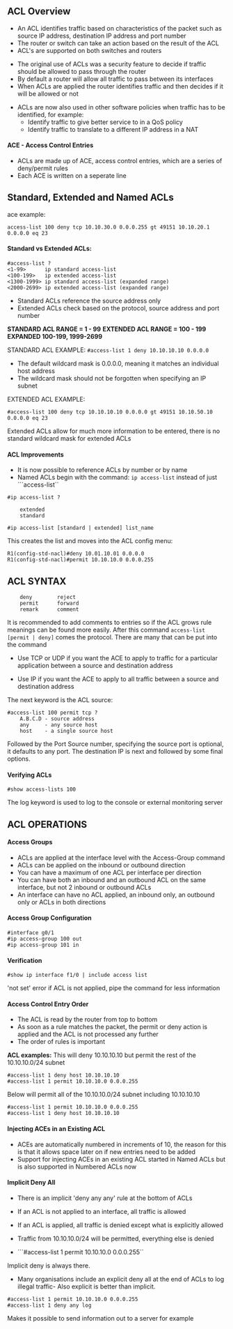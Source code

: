 ## ACL Overview

* An ACL identifies traffic based on characteristics of the packet such as source IP address, destination IP address and port number
* The router or switch can take an action based on the result of the ACL 
* ACL's are supported on both switches and routers

- The original use of ACLs was a security feature to decide if traffic should be allowed to pass through the router
- By default a router will allow all traffic to pass between its interfaces
- When ACLs are applied the router identifies traffic and then decides if it will be allowed or not 

* ACLs are now also used in other software policies when traffic has to be identified, for example:
    - Identify traffic to give better service to in a QoS policy
    - Identify traffic to translate to a different IP address in a NAT

#### ACE - Access Control Entries
- ACLs are made up of ACE, access control entries, which are a series of deny/permit rules
- Each ACE is written on a seperate line

## Standard, Extended and Named ACLs
ace example:
```
access-list 100 deny tcp 10.10.30.0 0.0.0.255 gt 49151 10.10.20.1 0.0.0.0 eq 23
```
#### Standard vs Extended ACLs:
```
#access-list ?
<1-99>      ip standard access-list
<100-199>   ip extended access-list
<1300-1999> ip standard access-list (expanded range)
<2000-2699> ip extended access-list (expanded range)
```

- Standard ACLs reference the source address only
- Extended ACLs check based on the protocol, source address and port number

**STANDARD ACL RANGE = 1 - 99**
**EXTENDED ACL RANGE = 100 - 199**
**EXPANDED 100-199, 1999-2699**

STANDARD ACL EXAMPLE: ```#access-list 1 deny 10.10.10.10 0.0.0.0```
 
* The default wildcard mask is 0.0.0.0, meaning it matches an individual host address
* The wildcard mask should not be forgotten when specifying an IP subnet

EXTENDED ACL EXAMPLE:
```
#access-list 100 deny tcp 10.10.10.10 0.0.0.0 gt 49151 10.10.50.10 0.0.0.0 eq 23
```

Extended ACLs allow for much more information to be entered, there is no standard wildcard mask for extended ACLs

#### ACL Improvements
- It is now possible to reference ACLs by number or by name 
- Named ACLs begin with the command: ```ip access-list``` instead of just ```access-list``
 
```
#ip access-list ?

    extended
    standard
```

```
#ip access-list [standard | extended] list_name
```
This creates the list and moves into the ACL config menu:
```
R1(config-std-nacl)#deny 10.01.10.01 0.0.0.0
R1(config-std-nacl)#permit 10.10.10.0 0.0.0.255
```

## ACL SYNTAX

```R1(config)#access-list 100 ?
    deny        reject
    permit      forward
    remark      comment
```

It is recommended to add comments to entries so if the ACL grows rule meanings can be found more easily. 
After this command ```access-list [permit | deny]``` comes the protocol. There are many that can be put into the command

- Use TCP or UDP if you want the ACE to apply to traffic for a particular application between a source and destination address 

- Use IP if you want the ACE to apply to all traffic between a source and destination address

The next keyword is the ACL source:
```
#access-list 100 permit tcp ?
    A.B.C.D - source address
    any     - any source host
    host    - a single source host
```

Followed by the Port Source number, specifying the source port is optional, it defaults to any port. 
The destination IP is next and followed by some final options.
 
#### Verifying ACLs
```
#show access-lists 100
```

The log keyword is used to log to the console or external monitoring server

## ACL OPERATIONS

#### Access Groups
* ACLs are applied at the interface level with the Access-Group command
* ACLs can be applied on the inbound or outbound direction
* You can have a maximum of one ACL per interface per direction
* You can have both an inbound and an outbound ACL on the same interface, but not 2 inbound or outbound ACLs
* An interface can have no ACL applied, an inbound only, an outbound only or ACLs in both directions

#### Access Group Configuration
```
#interface g0/1
#ip access-group 100 out 
#ip access-group 101 in 
```

####  Verification
```
#show ip interface f1/0 | include access list 
```

'not set' error if ACL is not applied, pipe the command for less information 

#### Access Control Entry Order
- The ACL is read by the router from top to bottom
- As soon as a rule matches the packet, the permit or deny action is applied and the ACL is not processed any further
- The order of rules is important

**ACL examples:**
This will deny 10.10.10.10 but permit the rest of the 10.10.10.0/24 subnet
```
#access-list 1 deny host 10.10.10.10
#access-list 1 permit 10.10.10.0 0.0.0.255
```
Below will permit all of the 10.10.10.0/24 subnet including 10.10.10.10
```
#access-list 1 permit 10.10.10.0 0.0.0.255
#access-list 1 deny host 10.10.10.10
```

#### Injecting ACEs in an Existing ACL

- ACEs are automatically numbered in increments of 10, the reason for this is that it allows space later on if new entries need to be added
- Support for injecting ACEs in an existing ACL started in Named ACLs but is also supported in Numbered ACLs now

#### Implicit Deny All 

* There is an implicit 'deny any any' rule at the bottom of ACLs 
* If an ACL is not applied to an interface, all traffic is allowed
* If an ACL is applied, all traffic is denied except what is explicitly allowed


* Traffic from 10.10.10.0/24 will be permitted, everything else is denied
* ```#access-list 1 permit 10.10.10.0 0.0.0.255``

Implicit deny is always there. 

- Many organisations include an explicit deny all at the end of ACLs to log illegal traffic- Also explicit is better than implicit.
```
#access-list 1 permit 10.10.10.0 0.0.0.255
#access-list 1 deny any log
```

Makes it possible to send information out to a server for example

####

















